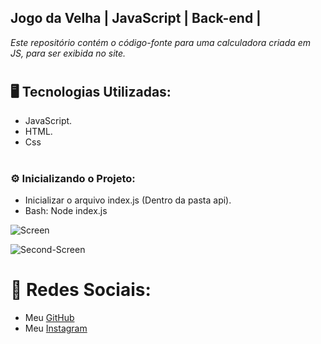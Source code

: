 ## **__Jogo da Velha | JavaScript | Back-end |__**

<p><em>Este repositório contém o código-fonte para uma calculadora criada em JS, para ser exibida no site.</em></p>

# <h2>🖥️ Tecnologias Utilizadas:</h2>
<ul>
      <li>JavaScript.</li>
      <li>HTML.</li>
      <li>Css</li>
</ul>

# <h3>:gear: Inicializando o Projeto:</h3>
<ul>
<li>Inicializar o arquivo index.js (Dentro da pasta api).</li>
<li>Bash: Node index.js</li>
</ul>

![Screen](https://media.discordapp.net/attachments/1129425322685767680/1161449450405892136/image.png?ex=65385717&is=6525e217&hm=d899da63b6a54efdb2c5925743b650af738c85244b032473b6527d74f5d8cb8f&=&width=1241&height=600)

![Second-Screen](https://media.discordapp.net/attachments/1129425322685767680/1161449528503849030/image.png?ex=6538572a&is=6525e22a&hm=90159a19489ec574809277f210e02ca7af999885d0382f24f8ed58fc9f88f232&=&width=1243&height=599)

# 📱 Redes Sociais:
* Meu [GitHub](https://github.com/ViniciusTunes)
* Meu [Instagram](https://www.instagram.com/yng.Vinicius/)
